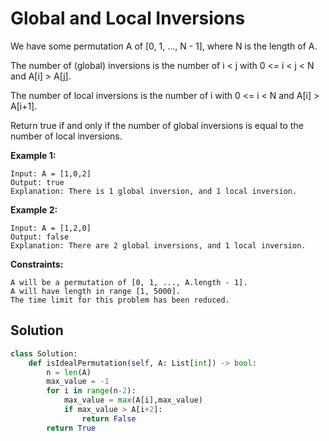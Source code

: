 <h1>Global and Local Inversions</h1>

<p>
We have some permutation A of [0, 1, ..., N - 1], where N is the length of A.

The number of (global) inversions is the number of i < j with 0 <= i < j < N and A[i] > A[j].

The number of local inversions is the number of i with 0 <= i < N and A[i] > A[i+1].

Return true if and only if the number of global inversions is equal to the number of local inversions.

<b>Example 1:</b>

    Input: A = [1,0,2]
    Output: true
    Explanation: There is 1 global inversion, and 1 local inversion.
    
<b>Example 2:</b>

    Input: A = [1,2,0]
    Output: false
    Explanation: There are 2 global inversions, and 1 local inversion.
 
<b>Constraints:</b>

    A will be a permutation of [0, 1, ..., A.length - 1].
    A will have length in range [1, 5000].
    The time limit for this problem has been reduced.

<h2>Solution</h2>

```python
class Solution:
    def isIdealPermutation(self, A: List[int]) -> bool:
        n = len(A)
        max_value = -1
        for i in range(n-2):
            max_value = max(A[i],max_value)
            if max_value > A[i+2]:
                return False
        return True
```
